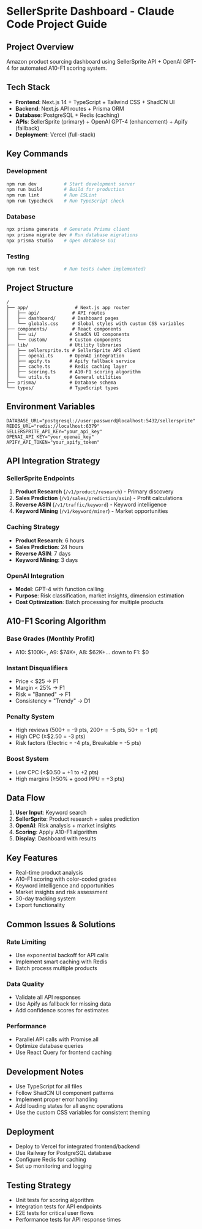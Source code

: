 # SellerSprite Dashboard - Claude Code Project Guide

## Project Overview
Amazon product sourcing dashboard using SellerSprite API + OpenAI GPT-4 for automated A10-F1 scoring system.

## Tech Stack
- **Frontend**: Next.js 14 + TypeScript + Tailwind CSS + ShadCN UI
- **Backend**: Next.js API routes + Prisma ORM  
- **Database**: PostgreSQL + Redis (caching)
- **APIs**: SellerSprite (primary) + OpenAI GPT-4 (enhancement) + Apify (fallback)
- **Deployment**: Vercel (full-stack)

## Key Commands

### Development
```bash
npm run dev          # Start development server
npm run build        # Build for production
npm run lint         # Run ESLint
npm run typecheck    # Run TypeScript check
```

### Database
```bash
npx prisma generate  # Generate Prisma client
npx prisma migrate dev # Run database migrations
npx prisma studio    # Open database GUI
```

### Testing
```bash
npm run test         # Run tests (when implemented)
```

## Project Structure
```
/
├── app/                 # Next.js app router
│   ├── api/            # API routes
│   ├── dashboard/      # Dashboard pages
│   └── globals.css     # Global styles with custom CSS variables
├── components/         # React components
│   ├── ui/            # ShadCN UI components
│   └── custom/        # Custom components
├── lib/               # Utility libraries
│   ├── sellersprite.ts # SellerSprite API client
│   ├── openai.ts      # OpenAI integration
│   ├── apify.ts       # Apify fallback service
│   ├── cache.ts       # Redis caching layer
│   ├── scoring.ts     # A10-F1 scoring algorithm
│   └── utils.ts       # General utilities
├── prisma/            # Database schema
└── types/             # TypeScript types
```

## Environment Variables
```env
DATABASE_URL="postgresql://user:password@localhost:5432/sellersprite"
REDIS_URL="redis://localhost:6379"
SELLERSPRITE_API_KEY="your_api_key"
OPENAI_API_KEY="your_openai_key"
APIFY_API_TOKEN="your_apify_token"
```

## API Integration Strategy

### SellerSprite Endpoints
1. **Product Research** (`/v1/product/research`) - Primary discovery
2. **Sales Prediction** (`/v1/sales/prediction/asin`) - Profit calculations
3. **Reverse ASIN** (`/v1/traffic/keyword`) - Keyword intelligence
4. **Keyword Mining** (`/v1/keyword/miner`) - Market opportunities

### Caching Strategy
- **Product Research**: 6 hours
- **Sales Prediction**: 24 hours  
- **Reverse ASIN**: 7 days
- **Keyword Mining**: 3 days

### OpenAI Integration
- **Model**: GPT-4 with function calling
- **Purpose**: Risk classification, market insights, dimension estimation
- **Cost Optimization**: Batch processing for multiple products

## A10-F1 Scoring Algorithm

### Base Grades (Monthly Profit)
- A10: $100K+, A9: $74K+, A8: $62K+... down to F1: $0

### Instant Disqualifiers
- Price < $25 → F1
- Margin < 25% → F1  
- Risk = "Banned" → F1
- Consistency = "Trendy" → D1

### Penalty System
- High reviews (500+ = -9 pts, 200+ = -5 pts, 50+ = -1 pt)
- High CPC (≥$2.50 = -3 pts)
- Risk factors (Electric = -4 pts, Breakable = -5 pts)

### Boost System
- Low CPC (<$0.50 = +1 to +2 pts)
- High margins (≥50% + good PPU = +3 pts)

## Data Flow
1. **User Input**: Keyword search
2. **SellerSprite**: Product research + sales prediction
3. **OpenAI**: Risk analysis + market insights
4. **Scoring**: Apply A10-F1 algorithm
5. **Display**: Dashboard with results

## Key Features
- Real-time product analysis
- A10-F1 scoring with color-coded grades
- Keyword intelligence and opportunities
- Market insights and risk assessment
- 30-day tracking system
- Export functionality

## Common Issues & Solutions

### Rate Limiting
- Use exponential backoff for API calls
- Implement smart caching with Redis
- Batch process multiple products

### Data Quality
- Validate all API responses
- Use Apify as fallback for missing data
- Add confidence scores for estimates

### Performance
- Parallel API calls with Promise.all
- Optimize database queries
- Use React Query for frontend caching

## Development Notes
- Use TypeScript for all files
- Follow ShadCN UI component patterns
- Implement proper error handling
- Add loading states for all async operations
- Use the custom CSS variables for consistent theming

## Deployment
- Deploy to Vercel for integrated frontend/backend
- Use Railway for PostgreSQL database
- Configure Redis for caching
- Set up monitoring and logging

## Testing Strategy
- Unit tests for scoring algorithm
- Integration tests for API endpoints
- E2E tests for critical user flows
- Performance tests for API response times